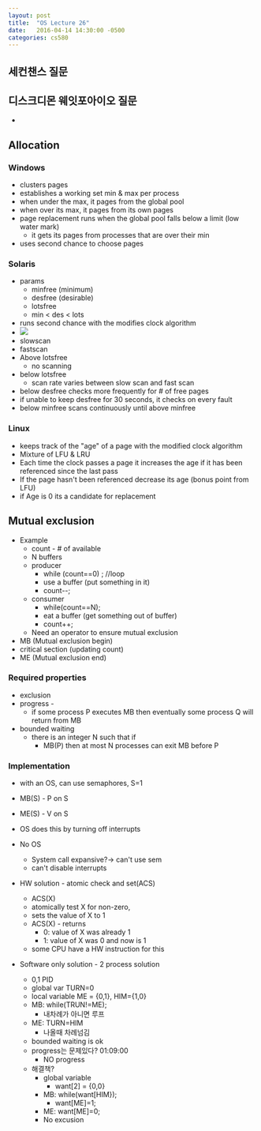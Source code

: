 ```yaml
---
layout: post
title:  "OS Lecture 26"
date:   2016-04-14 14:30:00 -0500
categories: cs580
---
```




## 세컨챈스 질문
## 디스크디몬 웨잇포아이오 질문
* 


## Allocation
### Windows
* clusters pages
* establishes a working set min & max per process
* when under the max, it pages from the global pool
* when over its max, it pages from its own pages
* page replacement runs when the global pool falls below a limit (low water mark)
	* it gets its pages from processes that are over their min
* uses second chance to choose pages

### Solaris
* params
	* minfree (minimum)
	* desfree (desirable)
	* lotsfree 
	* min < des < lots
* runs second chance with the modifies clock algorithm
* ![](http://bgshin.github.io/images/OSLEC26A.png)
* slowscan
* fastscan
* Above lotsfree
	* no scanning
* below lotsfree
	* scan rate varies between slow scan and fast scan
* below desfree checks more frequently for # of free pages
* if unable to keep desfree for 30 seconds, it checks on every fault
* below minfree scans  continuously until above minfree

### Linux
* keeps track of the "age" of a page with the modified clock algorithm
* Mixture of LFU & LRU
* Each time the clock passes a page it increases the age if it has been referenced since the last pass
* If the page hasn't been referenced decrease its age (bonus point from LFU)
* if Age is 0 its a candidate for replacement


## Mutual exclusion
* Example 
	* count - # of available 
	* N buffers
	* producer
		* while (count==0) ; //loop
		*   use a buffer (put something in it)
		* count--;
	* consumer
		* while(count==N);
		*   eat a buffer (get something out of buffer)
		* count++;
	* Need an operator to ensure mutual exclusion
* MB (Mutual exclusion begin)
* critical section (updating count)
* ME (Mutual exclusion end)
### Required properties
* exclusion
* progress - 
	* if some process P executes MB then eventually some process Q will return from MB
* bounded waiting
	* there is an integer N such that if
		* MB(P) then at most N processes can exit MB before P

### Implementation
* with an OS, can use semaphores, S=1
* MB(S) - P on S
* ME(S) - V on S
* OS does this by turning off interrupts
* No OS
	* System call expansive?-> can't use sem
	* can't disable interrupts
* HW solution - atomic check and set(ACS)
	* ACS(X)
	* atomically test X for non-zero, 
	* sets the value of X to 1
	* ACS(X) - returns 
		* 0: value of X was already 1
		* 1: value of X was 0 and now is 1
	* some CPU have a HW instruction for this
	
* Software only solution - 2 process solution
	* 0,1 PID
	* global var TURN=0
	* local variable ME = {0,1}, HIM={1,0}
	* MB: while(TRUN!=ME);
		* 내차례가 아니면 루프
	* ME: TURN=HIM
		* 나올때 차례넘김
	* bounded waiting is ok
	* progress는 문제있다? 01:09:00
		* NO progress
	* 해결책?
		* global variable 
			* want[2] = {0,0}
		* MB: while(want[HIM});
			* want[ME]=1;
		* ME: want[ME]=0;
		* No excusion